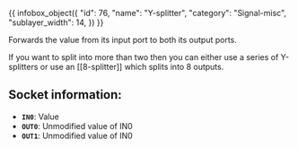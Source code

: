 {{ infobox_object({
	"id": 76,
	"name": "Y-splitter",
	"category": "Signal-misc",
	"sublayer_width": 14,
}) }}

Forwards the value from its input port to both its output ports.

If you want to split into more than two then you can either use a series of Y-splitters or use an [[8-splitter]] which splits into 8 outputs.

## Socket information:
- **`IN0`**: Value
- **`OUT0`**: Unmodified value of IN0
- **`OUT1`**: Unmodified value of IN0